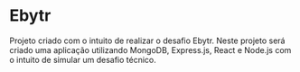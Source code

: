 # Ebytr
Projeto criado com o intuito de realizar o desafio Ebytr.
Neste projeto será criado uma aplicação utilizando MongoDB, Express.js, React e Node.js com o intuito de simular um desafio técnico.